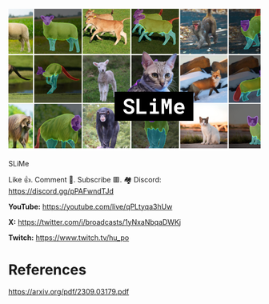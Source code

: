 ![](thumbnails/10.09.2023.png)

SLiMe

Like 👍. Comment 💬. Subscribe 🟥.
🏘 Discord: https://discord.gg/pPAFwndTJd

**YouTube:** https://youtube.com/live/qPLtyqa3hUw

**X:** https://twitter.com/i/broadcasts/1yNxaNbqaDWKj

**Twitch:** https://www.twitch.tv/hu_po


# References

https://arxiv.org/pdf/2309.03179.pdf

